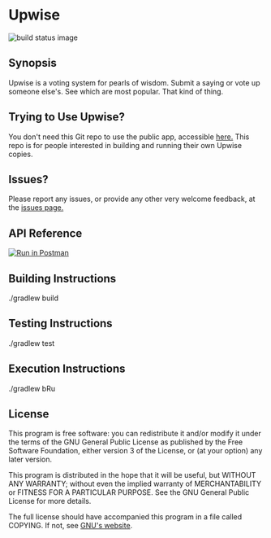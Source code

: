 # Upwise
![build status image](https://travis-ci.org/sapphon/upwise.svg?branch=master)
## Synopsis

Upwise is a voting system for pearls of wisdom.  Submit a saying or vote up someone else's.  See which are most popular.  That kind of thing.

## Trying to Use Upwise?

You don't need this Git repo to use the public app, accessible [here.](https://upwise.cfapps.io)  This repo is for people interested in building and running their own Upwise copies.

## Issues?

Please report any issues, or provide any other very welcome feedback, at the [issues page.](https://www.github.com/sapphon/upwise/issues)

## API Reference

[![Run in Postman](https://run.pstmn.io/button.svg)](https://app.getpostman.com/run-collection/c35f8a9f2c2f8bb12d38)

## Building Instructions

./gradlew build

## Testing Instructions

./gradlew test

## Execution Instructions

./gradlew bRu

## License

This program is free software: you can redistribute it and/or modify it under the terms of the GNU General Public License as published by
the Free Software Foundation, either version 3 of the License, or (at your option) any later version.

This program is distributed in the hope that it will be useful, but WITHOUT ANY WARRANTY; without even the implied warranty of
MERCHANTABILITY or FITNESS FOR A PARTICULAR PURPOSE.  See the GNU General Public License for more details.

The full license should have accompanied this program in a file called COPYING.  If not, see [GNU's website](https://www.gnu.org/licenses/).

